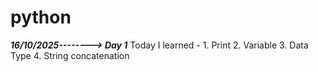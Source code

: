 # python
***16/10/2025--------> Day 1***
Today I learned -
    1. Print
    2. Variable
    3. Data Type
    4. String concatenation 
    
